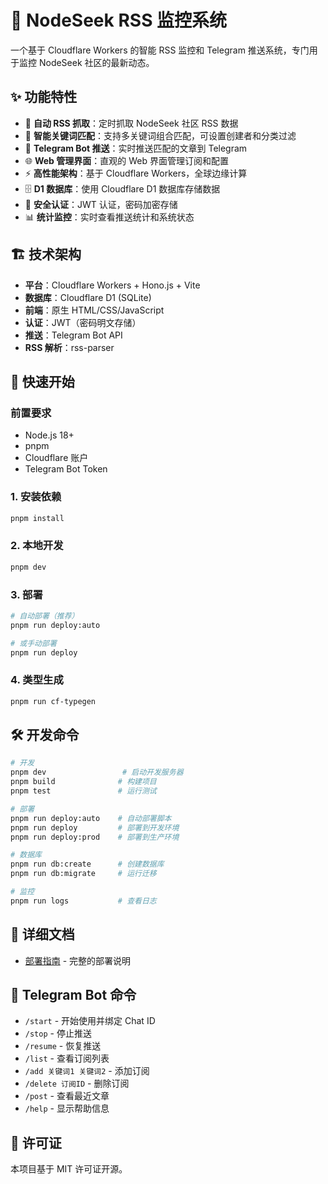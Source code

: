 # 🚀 NodeSeek RSS 监控系统

一个基于 Cloudflare Workers 的智能 RSS 监控和 Telegram 推送系统，专门用于监控 NodeSeek 社区的最新动态。

## ✨ 功能特性

- 🔄 **自动 RSS 抓取**：定时抓取 NodeSeek 社区 RSS 数据
- 🎯 **智能关键词匹配**：支持多关键词组合匹配，可设置创建者和分类过滤
- 📱 **Telegram Bot 推送**：实时推送匹配的文章到 Telegram
- 🌐 **Web 管理界面**：直观的 Web 界面管理订阅和配置
- ⚡ **高性能架构**：基于 Cloudflare Workers，全球边缘计算
- 🗄️ **D1 数据库**：使用 Cloudflare D1 数据库存储数据
- 🔐 **安全认证**：JWT 认证，密码加密存储
- 📊 **统计监控**：实时查看推送统计和系统状态

## 🏗️ 技术架构

- **平台**：Cloudflare Workers + Hono.js + Vite
- **数据库**：Cloudflare D1 (SQLite)
- **前端**：原生 HTML/CSS/JavaScript
- **认证**：JWT（密码明文存储）
- **推送**：Telegram Bot API
- **RSS 解析**：rss-parser

## 🚀 快速开始

### 前置要求

- Node.js 18+
- pnpm
- Cloudflare 账户
- Telegram Bot Token

### 1. 安装依赖

```bash
pnpm install
```

### 2. 本地开发

```bash
pnpm dev
```

### 3. 部署

```bash
# 自动部署（推荐）
pnpm run deploy:auto

# 或手动部署
pnpm run deploy
```

### 4. 类型生成

```bash
pnpm run cf-typegen
```

## 🛠️ 开发命令

```bash
# 开发
pnpm dev                 # 启动开发服务器
pnpm build              # 构建项目
pnpm test               # 运行测试

# 部署
pnpm run deploy:auto    # 自动部署脚本
pnpm run deploy         # 部署到开发环境
pnpm run deploy:prod    # 部署到生产环境

# 数据库
pnpm run db:create      # 创建数据库
pnpm run db:migrate     # 运行迁移

# 监控
pnpm run logs           # 查看日志
```

## 📖 详细文档

- [部署指南](deploy.md) - 完整的部署说明

## 🤖 Telegram Bot 命令

- `/start` - 开始使用并绑定 Chat ID
- `/stop` - 停止推送
- `/resume` - 恢复推送
- `/list` - 查看订阅列表
- `/add 关键词1 关键词2` - 添加订阅
- `/delete 订阅ID` - 删除订阅
- `/post` - 查看最近文章
- `/help` - 显示帮助信息

## 📄 许可证

本项目基于 MIT 许可证开源。
